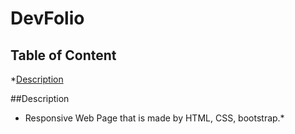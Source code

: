# DevFolio
## Table of Content
*[Description](#Description)

##Description
* Responsive Web Page that is made by HTML, CSS, bootstrap.*
